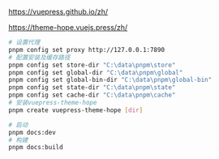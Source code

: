 
<https://vuepress.github.io/zh/>

<https://theme-hope.vuejs.press/zh/>

```bash
# 设置代理
pnpm config set proxy http://127.0.0.1:7890
# 配置安装及缓存路径
pnpm config set store-dir "C:\data\pnpm\store"
pnpm config set global-dir "C:\data\pnpm\global"
pnpm config set global-bin-dir "C:\data\pnpm\global-bin"
pnpm config set state-dir "C:\data\pnpm\state"
pnpm config set cache-dir "C:\data\pnpm\cache"
# 安装vuepress-theme-hope
pnpm create vuepress-theme-hope [dir]

# 启动
pnpm docs:dev
# 构建
pnpm docs:build
```
